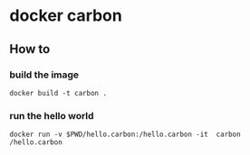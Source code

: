 # docker carbon

## How to

### build the image
`docker build -t carbon .`

### run the hello world
`docker run -v $PWD/hello.carbon:/hello.carbon -it  carbon /hello.carbon`